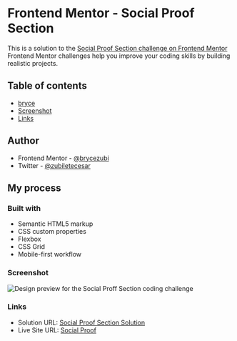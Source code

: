 # Frontend Mentor - Social Proof Section
This is a solution to the [Social Proof Section challenge on Frontend Mentor](https://www.frontendmentor.io/challenges/social-proof-section-6e0qTv_bA/hub)
Frontend Mentor challenges help you improve your coding skills by building realistic projects. 

## Table of contents
- [bryce](#author)
- [Screenshot](#screenshot)
- [Links](#links)

## Author
- Frontend Mentor - [@brycezubi](https://www.frontendmentor.io/profile/brycezubi)
- Twitter - [@zubiletecesar](https://twitter.com/home)

## My process

### Built with

- Semantic HTML5 markup
- CSS custom properties
- Flexbox
- CSS Grid
- Mobile-first workflow

### Screenshot

![Design preview for the Social Proff Section coding challenge](https://www.frontendmentor.io/solutions/social-proof-section-Gzf5Cl3E5M)

### Links

- Solution URL: [Social Proof Section Solution](https://www.frontendmentor.io/solutions/social-proof-section-Gzf5Cl3E5M)
- Live Site URL: [Social Proof](https://brycezubi.github.io/Social-Proof-Section/)
